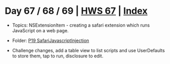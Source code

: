 # Day 67 / 68 / 69 | [HWS 67](https://www.hackingwithswift.com/100/67) | [Index](https://github.com/JulesMoorhouse/100DaysOfSwift/blob/master/README.md)

- Topics: NSExtensionItem - creating a safari extension which runs JavaScript on a web page.

- Folder: [P19 SafariJavascriptInjection](https://github.com/JulesMoorhouse/100DaysOfSwift/tree/master/P19%20SafariJavascriptInjection/SafariJavascriptInjection)

- Challenge changes, add a table view to list scripts and use UserDefaults to store them, tap to run, disclosure to edit.